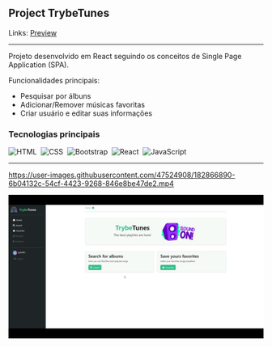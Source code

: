 ## Project TrybeTunes

Links: <a href="https://guyddogl.github.io/trybe-project-tryunfo/">Preview</a>
<hr/>

Projeto desenvolvido em React seguindo os conceitos de Single Page Application (SPA).

Funcionalidades principais:
- Pesquisar por álbuns
- Adicionar/Remover músicas favoritas
- Criar usuário e editar suas informações

### Tecnologias principais
![HTML](https://img.shields.io/badge/-HTML-1b374b?style=for-the-badge&logo=HTML5)&nbsp;
![CSS](https://img.shields.io/badge/-CSS-1b374b?style=for-the-badge&logo=CSS3&logoColor=1572B6)&nbsp;
![Bootstrap](https://img.shields.io/badge/-Bootstrap-1b374b?style=for-the-badge&logo=Bootstrap)&nbsp;
![React](https://img.shields.io/badge/-React-1b374b?style=for-the-badge&logo=React)&nbsp;
![JavaScript](https://img.shields.io/badge/-JavaScript-1b374b?style=for-the-badge&logo=javascript)&nbsp;
<hr/>

https://user-images.githubusercontent.com/47524908/182866890-6b04132c-54cf-4423-9268-846e8be47de2.mp4

<img src="https://github.com/guyddogl/trybe-project-trybetunes/blob/main/src/assets/images/trybetunes.jpg" alt="Imagem Preview" />
